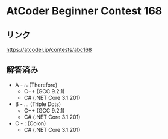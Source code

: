# AtCoder Beginner Contest 168
## リンク
https://atcoder.jp/contests/abc168

## 解答済み
- A - ∴ (Therefore)
	- C++ (GCC 9.2.1)
	- C# (.NET Core 3.1.201)
- B - ... (Triple Dots)
	- C++ (GCC 9.2.1)
	- C# (.NET Core 3.1.201)
- C - : (Colon)
	- C# (.NET Core 3.1.201)